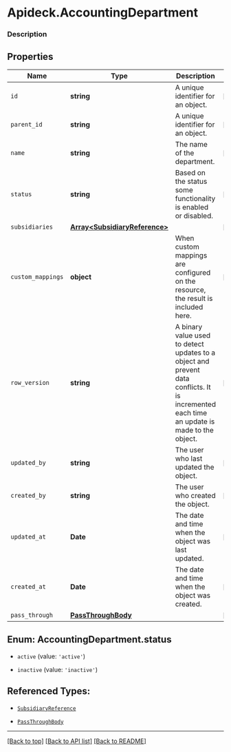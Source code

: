 # Apideck.AccountingDepartment

### Description

## Properties
Name | Type | Description | Notes
------------ | ------------- | ------------- | -------------
`id` | **string** | A unique identifier for an object. | [optional] 
`parent_id` | **string** | A unique identifier for an object. | [optional] 
`name` | **string** | The name of the department. | [optional] 
`status` | **string** | Based on the status some functionality is enabled or disabled. | [optional] 
`subsidiaries` | [**Array&lt;SubsidiaryReference&gt;**](SubsidiaryReference.md) |  | [optional] 
`custom_mappings` | **object** | When custom mappings are configured on the resource, the result is included here. | [optional] 
`row_version` | **string** | A binary value used to detect updates to a object and prevent data conflicts. It is incremented each time an update is made to the object. | [optional] 
`updated_by` | **string** | The user who last updated the object. | [optional] 
`created_by` | **string** | The user who created the object. | [optional] 
`updated_at` | **Date** | The date and time when the object was last updated. | [optional] 
`created_at` | **Date** | The date and time when the object was created. | [optional] 
`pass_through` | [**PassThroughBody**](PassThroughBody.md) |  | [optional] 





<a name="AccountingDepartmentStatus"></a>
## Enum: AccountingDepartment.status


* `active` (value: `'active'`)

* `inactive` (value: `'inactive'`)




## Referenced Types:




* [`SubsidiaryReference`](SubsidiaryReference.md)






* [`PassThroughBody`](PassThroughBody.md)

---

[[Back to top]](#) [[Back to API list]](../../../../README.md#documentation-for-api-endpoints) [[Back to README]](../../../../README.md)



